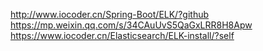 <http://www.iocoder.cn/Spring-Boot/ELK/?github>
<https://mp.weixin.qq.com/s/34CAuUvS5QaGxLRR8H8Apw>
<https://www.iocoder.cn/Elasticsearch/ELK-install/?self>
